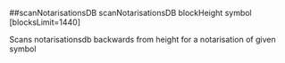 ##scanNotarisationsDB
scanNotarisationsDB blockHeight symbol [blocksLimit=1440]

Scans notarisationsdb backwards from height for a notarisation of given symbol
```

